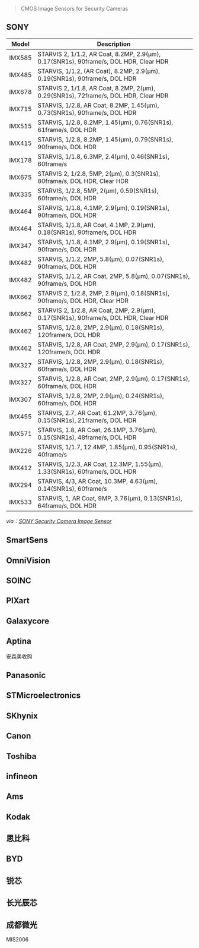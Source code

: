 > CMOS Image Sensors for Security Cameras

## SONY

Model | Description
--- | ---
IMX585 | STARVIS 2, 1/1.2, AR Coat, 8.2MP, 2.9(μm), 0.17(SNR1s), 90frame/s, DOL HDR, Clear HDR
IMX485 | STARVIS, 1/1.2, (AR Coat), 8.2MP, 2.9(μm), 0.19(SNR1s), 90frame/s, DOL HDR
IMX678 | STARVIS 2, 1/1.8, AR Coat, 8.2MP, 2(μm), 0.29(SNR1s), 72frame/s, DOL HDR, Clear HDR
IMX715 | STARVIS, 1/2.8, AR Coat, 8.2MP, 1.45(μm), 0.73(SNR1s), 90frame/s, DOL HDR
IMX515 | STARVIS, 1/2.8, 8.2MP, 1.45(μm), 0.76(SNR1s), 61frame/s, DOL HDR
IMX415 | STARVIS, 1/2.8, 8.2MP, 1.45(μm), 0.79(SNR1s), 90frame/s, DOL HDR
IMX178 | STARVIS, 1/1.8, 6.3MP, 2.4(μm), 0.46(SNR1s), 60frame/s
IMX675 | STARVIS 2, 1/2.8, 5MP, 2(μm), 0.3(SNR1s), 80frame/s, DOL HDR, Clear HDR
IMX335 | STARVIS, 1/2.8, 5MP, 2(μm), 0.59(SNR1s), 60frame/s, DOL HDR
IMX464 | STARVIS, 1/1.8, 4.1MP, 2.9(μm), 0.19(SNR1s), 90frame/s, DOL HDR
IMX464 | STARVIS, 1/1.8, AR Coat, 4.1MP, 2.9(μm), 0.18(SNR1s), 90frame/s, DOL HDR
IMX347 | STARVIS, 1/1.8, 4.1MP, 2.9(μm), 0.19(SNR1s), 90frame/s, DOL HDR
IMX482 | STARVIS, 1/1.2, 2MP, 5.8(μm), 0.07(SNR1s),	90frame/s, DOL HDR
IMX482 | STARVIS, 1/1.2, AR Coat, 2MP, 5.8(μm),	0.07(SNR1s), 90frame/s,	DOL HDR
IMX662 | STARVIS 2, 1/2.8, 2MP, 2.9(μm), 0.18(SNR1s), 90frame/s, DOL HDR, Clear HDR
IMX662 | STARVIS 2, 1/2.8, AR Coat, 2MP, 2.9(μm), 0.17(SNR1s), 90frame/s, DOL HDR, Clear HDR
IMX462 | STARVIS, 1/2.8, 2MP, 2.9(μm), 0.18(SNR1s),	120frame/s, DOL HDR
IMX462 | STARVIS, 1/2.8, AR Coat, 2MP, 2.9(μm),	0.17(SNR1s), 120frame/s, DOL HDR
IMX327 | STARVIS, 1/2.8, 2MP, 2.9(μm), 0.18(SNR1s),	60frame/s, DOL HDR
IMX327 | STARVIS, 1/2.8, AR Coat, 2MP, 2.9(μm),	0.17(SNR1s), 60frame/s, DOL HDR
IMX307 | STARVIS, 1/2.8, 2MP, 2.9(μm), 0.24(SNR1s),	60frame/s, DOL HDR
IMX455 | STARVIS, 2.7, AR Coat, 61.2MP, 3.76(μm), 0.15(SNR1s), 21frame/s, DOL HDR
IMX571 | STARVIS, 1.8, AR Coat, 26.1MP, 3.76(μm), 0.15(SNR1s), 48frame/s, DOL HDR
IMX226 | STARVIS, 1/1.7, 12.4MP, 1.85(μm), 0.95(SNR1s),	40frame/s
IMX412 | STARVIS, 1/2.3, AR Coat, 12.3MP, 1.55(μm),	1.33(SNR1s), 60frame/s, DOL HDR
IMX294 | STARVIS, 4/3, AR Coat, 10.3MP, 4.63(μm), 0.14(SNR1s), 60frame/s
IMX533 | STARVIS, 1, AR Coat, 9MP, 3.76(μm), 0.13(SNR1s), 64frame/s, DOL HDR

*via：[SONY Security Camera Image Sensor](https://www.sony-semicon.com/cn/products/is/security/security.html)*


## SmartSens

## OmniVision

## SOINC

## PIXart

## Galaxycore
## Aptina
安森美收购

## Panasonic

## STMicroelectronics

## SKhynix

## Canon

## Toshiba

## infineon

## Ams

## Kodak

## 思比科

## BYD

## 锐芯

## 长光辰芯

## 成都微光
MIS2006